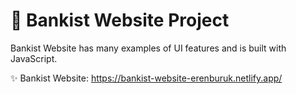 # 💸 Bankist Website Project

Bankist Website has many examples of UI features and is built with JavaScript.

✨ Bankist Website: https://bankist-website-erenburuk.netlify.app/
